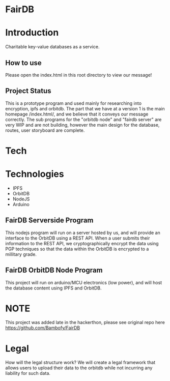 # FairDB
# Introduction
Charitable key-value databases as a service.

## How to use
Please open the index.html in this root directory to view our message!

## Project Status
This is a prototype program and used mainly for researching into encryption, ipfs and orbitdb.
The part that we have at a version 1 is the main homepage /index.html/, and we believe that it conveys our message correctly.
The sub programs for the "orbitdb node" and "fairdb server" are very WIP and are not building, however the main design for the database, routes, user storyboard are complete.

# Tech

# Technologies
- IPFS
- OrbitDB
- NodeJS
- Arduino

## FairDB Serverside Program
This nodejs program will run on a server hosted by us, and will provide an interface to the OrbitDB using a REST API. When a user submits their information to the REST API, we cryptographically encrypt the data using PGP techniques so that the data within the OrbitDB is encrypted to a millitary grade.

## FairDB OrbitDB Node Program
This project will run on arduino/MCU electronics (low power), and will host the database content using IPFS and OrbitDB.

# NOTE
This project was added late in the hackerthon, please see original repo here https://github.com/Bambofy/FairDB


# Legal
How will the legal structure work?
We will create a legal framework that allows users to upload their data to the orbitdb while not incurring any liability for such data.


